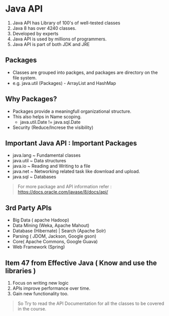 # Java API
1. Java API has Library of 100's of well-tested classes
2. Java 8 has over  4240 classes.
3. Developed by experts
4. Java API is used by millions of programmers.
5. Java API is part of both JDK and JRE


## Packages
  - Classes are grouped into packges, and packages are directory on the file system.
  - e.g. java.util (Packages) -  ArrayList and HashMap
  
## Why Packages?
  - Packages provide a meaningfull organizational structure. 
  - This also helps in Name scoping.
    - java.util.Date != java.sql.Date
  - Security (Reduce/Increse the visibility)
  
## Important Java API :  Important Packages
  - java.lang ~ Fundamental classes
  - java.util ~ Data structures
  - java.io ~ Reading and Writing to a file
  - java.net ~ Networking related task like download and upload.
  - java.sql ~ Databases
  
> For more package and API information refer : https://docs.oracle.com/javase/8/docs/api/


## 3rd Party APIs
  - Big Data ( apache Hadoop)
  - Data Mining (Weka, Apache Mahout)
  - Database (Hibernate) | Search (Apache Solr)
  - Parsing ( JDOM, Jackson, Google gson)
  - Core( Apache Commons, Google Guava)
  - Web Framework (Spring)

## Item 47 from Effective Java ( Know and use the libraries )

  1. Focus on writing new logic
  2. APIs improve performance over time.
  3. Gain new functionality too. 
  
 >   So Try to read the API Documentation for all the classes to be covered in the course.

